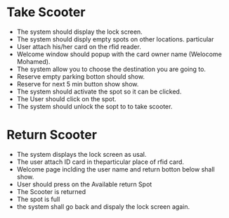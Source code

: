 # Take Scooter

- The system should display the lock screen.
- The system should disply empty spots on other locations. particular
- User attach his/her card on the rfid reader.
- Welcome window should popup with the card owner name (Welocome Mohamed).
- The system allow you to choose the destination you are going to. 
- Reserve empty parking botton should show. 
- Reserve for next 5 min button show show. 
- The system should activate the spot so it can be clicked.
- The User should click on the spot.
- The system should unlock the sopt to to take scooter.  

# Return Scooter
 
- The system displays the lock screen as usal.
- The user attach ID card in theparticular place of rfid card.
- Welcome page inclding the user name and return botton below shall show.  
- User should press on the Available return Spot 
- The Scooter is returned
- The spot is full
- the system shall go back and dispaly the lock screen again.  

